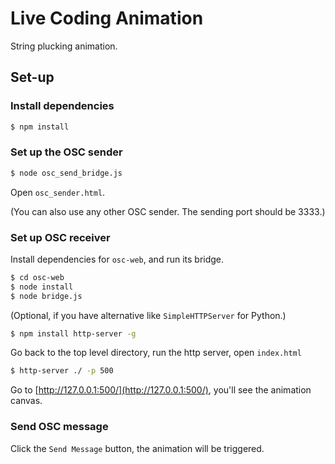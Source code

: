 # Live Coding Animation

String plucking animation.

## Set-up

### Install dependencies
```sh
$ npm install
```

### Set up the OSC sender
```sh
$ node osc_send_bridge.js
```
Open `osc_sender.html`.

(You can also use any other OSC sender. The sending port should be 3333.)

### Set up OSC receiver

Install dependencies for `osc-web`, and run its bridge.
```sh
$ cd osc-web
$ node install
$ node bridge.js
```

(Optional, if you have alternative like `SimpleHTTPServer` for Python.)
```sh
$ npm install http-server -g
```

Go back to the top level directory, run the http server, open `index.html`
```sh
$ http-server ./ -p 500
```

Go to [http://127.0.0.1:500/](http://127.0.0.1:500/), you'll see the animation canvas.

### Send OSC message

Click the `Send Message` button, the animation will be triggered.



